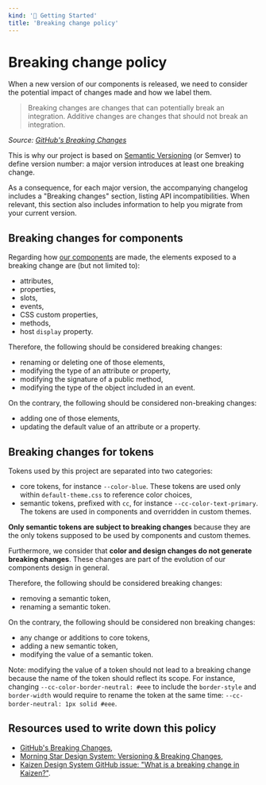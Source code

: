 ```yaml
---
kind: '🏡 Getting Started'
title: 'Breaking change policy'
---
```


# Breaking change policy

When a new version of our components is released, we need to consider the potential impact of changes made and how we label them.

> Breaking changes are changes that can potentially break an integration.
> Additive changes are changes that should not break an integration.

*Source: [GitHub's Breaking Changes](https://docs.github.com/en/rest/overview/breaking-changes)*

This is why our project is based on [Semantic Versioning](https://semver.org/) (or Semver) to define version number: a major version introduces at least one breaking change.

As a consequence, for each major version, the accompanying changelog includes a "Breaking changes" section, listing API incompatibilities.
When relevant, this section also includes information to help you migrate from your current version.

## Breaking changes for components

Regarding how [our components](https://www.clever-cloud.com/doc/clever-components/?path=/docs/👋-contributing-web-components-guidelines--docs) are made, the elements exposed to a breaking change are (but not limited to):

* attributes,
* properties,
* slots,
* events,
* CSS custom properties,
* methods,
* host `display` property.

Therefore, the following should be considered breaking changes:

* renaming or deleting one of those elements,
* modifying the type of an attribute or property,
* modifying the signature of a public method,
* modifying the type of the object included in an event.

On the contrary, the following should be considered non-breaking changes:

* adding one of those elements,
* updating the default value of an attribute or a property.

## Breaking changes for tokens

Tokens used by this project are separated into two categories:

* core tokens, for instance `--color-blue`. These tokens are used only within `default-theme.css` to reference color choices,
* semantic tokens, prefixed with `cc`, for instance `--cc-color-text-primary`. The tokens are used in components and overridden in custom themes.

**Only semantic tokens are subject to breaking changes** because they are the only tokens supposed to be used by components and custom themes.

Furthermore, we consider that **color and design changes do not generate breaking changes**. These changes are part of the evolution of our components design in general.

Therefore, the following should be considered breaking changes:

* removing a semantic token,
* renaming a semantic token.

On the contrary, the following should be considered non breaking changes:

* any change or additions to core tokens,
* adding a new semantic token,
* modifying the value of a semantic token.

Note: modifying the value of a token should not lead to a breaking change because the name of the token should reflect its scope.
For instance, changing `--cc-color-border-neutral: #eee` to include the `border-style` and `border-width` would require to rename the token at the same time: `--cc-border-neutral: 1px solid #eee`.

## Resources used to write down this policy

* [GitHub's Breaking Changes](https://docs.github.com/en/rest/overview/breaking-changes?apiVersion=2022-11-28),
* [Morning Star Design System: Versioning & Breaking Changes](https://designsystem.morningstar.com/legacy/v/2.6.0/about/versioning.html),
* [Kaizen Design System GitHub issue: "What is a breaking change in Kaizen?"](https://github.com/cultureamp/kaizen-design-system/issues/675).
